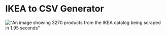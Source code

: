 # IKEA to CSV Generator

!["An image showing 3270 products from the IKEA catalog being scraped in 1.95 seconds"]("/IKEA.png")
